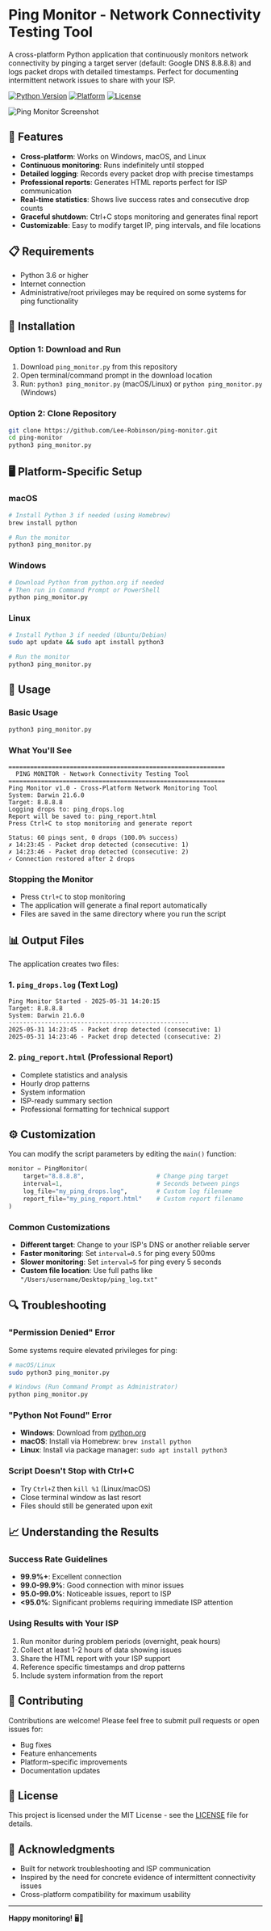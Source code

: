 # Ping Monitor - Network Connectivity Testing Tool

A cross-platform Python application that continuously monitors network connectivity by pinging a target server (default: Google DNS 8.8.8.8) and logs packet drops with detailed timestamps. Perfect for documenting intermittent network issues to share with your ISP.

[![Python Version](https://img.shields.io/badge/python-3.6%2B-blue.svg)](https://python.org)
[![Platform](https://img.shields.io/badge/platform-Windows%20%7C%20macOS%20%7C%20Linux-lightgrey.svg)](https://github.com/Lee-Robinson/ping-monitor)
[![License](https://img.shields.io/badge/license-MIT-green.svg)](LICENSE)

![Ping Monitor Screenshot](https://github.com/user-attachments/assets/c0873a1a-5752-49f1-931f-f48efc292233)

## 🚀 Features

- **Cross-platform**: Works on Windows, macOS, and Linux
- **Continuous monitoring**: Runs indefinitely until stopped
- **Detailed logging**: Records every packet drop with precise timestamps
- **Professional reports**: Generates HTML reports perfect for ISP communication
- **Real-time statistics**: Shows live success rates and consecutive drop counts
- **Graceful shutdown**: Ctrl+C stops monitoring and generates final report
- **Customizable**: Easy to modify target IP, ping intervals, and file locations

## 📋 Requirements

- Python 3.6 or higher
- Internet connection
- Administrative/root privileges may be required on some systems for ping functionality

## 🔧 Installation

### Option 1: Download and Run
1. Download `ping_monitor.py` from this repository
2. Open terminal/command prompt in the download location
3. Run: `python3 ping_monitor.py` (macOS/Linux) or `python ping_monitor.py` (Windows)

### Option 2: Clone Repository
```bash
git clone https://github.com/Lee-Robinson/ping-monitor.git
cd ping-monitor
python3 ping_monitor.py
```

## 🖥️ Platform-Specific Setup

### macOS
```bash
# Install Python 3 if needed (using Homebrew)
brew install python

# Run the monitor
python3 ping_monitor.py
```

### Windows
```bash
# Download Python from python.org if needed
# Then run in Command Prompt or PowerShell
python ping_monitor.py
```

### Linux
```bash
# Install Python 3 if needed (Ubuntu/Debian)
sudo apt update && sudo apt install python3

# Run the monitor
python3 ping_monitor.py
```

## 🎯 Usage

### Basic Usage
```bash
python3 ping_monitor.py
```

### What You'll See
```
============================================================
  PING MONITOR - Network Connectivity Testing Tool
============================================================
Ping Monitor v1.0 - Cross-Platform Network Monitoring Tool
System: Darwin 21.6.0
Target: 8.8.8.8
Logging drops to: ping_drops.log
Report will be saved to: ping_report.html
Press Ctrl+C to stop monitoring and generate report

Status: 60 pings sent, 0 drops (100.0% success)
✗ 14:23:45 - Packet drop detected (consecutive: 1)
✗ 14:23:46 - Packet drop detected (consecutive: 2)
✓ Connection restored after 2 drops
```

### Stopping the Monitor
- Press `Ctrl+C` to stop monitoring
- The application will generate a final report automatically
- Files are saved in the same directory where you run the script

## 📊 Output Files

The application creates two files:

### 1. `ping_drops.log` (Text Log)
```
Ping Monitor Started - 2025-05-31 14:20:15
Target: 8.8.8.8
System: Darwin 21.6.0
--------------------------------------------------
2025-05-31 14:23:45 - Packet drop detected (consecutive: 1)
2025-05-31 14:23:46 - Packet drop detected (consecutive: 2)
```

### 2. `ping_report.html` (Professional Report)
- Complete statistics and analysis
- Hourly drop patterns
- System information
- ISP-ready summary section
- Professional formatting for technical support

## ⚙️ Customization

You can modify the script parameters by editing the `main()` function:

```python
monitor = PingMonitor(
    target="8.8.8.8",                    # Change ping target
    interval=1,                          # Seconds between pings
    log_file="my_ping_drops.log",        # Custom log filename
    report_file="my_ping_report.html"    # Custom report filename
)
```

### Common Customizations
- **Different target**: Change to your ISP's DNS or another reliable server
- **Faster monitoring**: Set `interval=0.5` for ping every 500ms
- **Slower monitoring**: Set `interval=5` for ping every 5 seconds
- **Custom file location**: Use full paths like `"/Users/username/Desktop/ping_log.txt"`

## 🔍 Troubleshooting

### "Permission Denied" Error
Some systems require elevated privileges for ping:
```bash
# macOS/Linux
sudo python3 ping_monitor.py

# Windows (Run Command Prompt as Administrator)
python ping_monitor.py
```

### "Python Not Found" Error
- **Windows**: Download from [python.org](https://python.org/downloads/)
- **macOS**: Install via Homebrew: `brew install python`
- **Linux**: Install via package manager: `sudo apt install python3`

### Script Doesn't Stop with Ctrl+C
- Try `Ctrl+Z` then `kill %1` (Linux/macOS)
- Close terminal window as last resort
- Files should still be generated upon exit

## 📈 Understanding the Results

### Success Rate Guidelines
- **99.9%+**: Excellent connection
- **99.0-99.9%**: Good connection with minor issues
- **95.0-99.0%**: Noticeable issues, report to ISP
- **<95.0%**: Significant problems requiring immediate ISP attention

### Using Results with Your ISP
1. Run monitor during problem periods (overnight, peak hours)
2. Collect at least 1-2 hours of data showing issues
3. Share the HTML report with your ISP support
4. Reference specific timestamps and drop patterns
5. Include system information from the report

## 🤝 Contributing

Contributions are welcome! Please feel free to submit pull requests or open issues for:
- Bug fixes
- Feature enhancements
- Platform-specific improvements
- Documentation updates

## 📄 License

This project is licensed under the MIT License - see the [LICENSE](LICENSE) file for details.

## 🙏 Acknowledgments

- Built for network troubleshooting and ISP communication
- Inspired by the need for concrete evidence of intermittent connectivity issues
- Cross-platform compatibility for maximum usability

---

**Happy monitoring!** 🖥️📡
